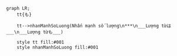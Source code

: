 ﻿```mermaid
graph LR;
	tt{も}

	tt-->nhanManhSoLuong(Nhấn mạnh số lượng\n***\n___Lượng từは___\n___Lượng từも___)

	style tt fill:#001
	style nhanManhSoLuong fill:#001
```